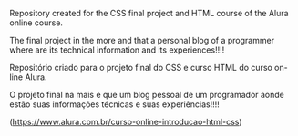 Repository created for the CSS final project and HTML course of the Alura online course.

The final project in the more and that a personal blog of a programmer where are its technical information and its
experiences!!!!

Repositório criado para o projeto final do CSS e curso HTML do curso on-line Alura.

O projeto final na mais e que um blog pessoal de um programador aonde estão suas informações técnicas e suas
experiências!!!!

(https://www.alura.com.br/curso-online-introducao-html-css)
